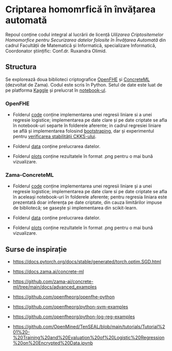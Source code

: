 # Criptarea homomrfică în învățarea automată

Repoul conține codul integral al lucrării de licență _Uilizarea Criptositemelor Homomorfice pentru Securizarea datelor folosite în Învățarea Automată_ din cadrul Facultății de Matematică și Informatică, specializare Informatică, Coordonator științific: Conf.dr. Ruxandra Olimid.


## Structura
Se explorează doua biblioteci criptografice [OpenFHE](https://github.com/openfheorg/openfhe-python) și [ConcreteML](https://github.com/zama-ai/concrete-ml) (dezvoltat de Zama). Codul este scris în Python. Setul de date este luat de pe platforma [Kaggle](https://www.kaggle.com/dsv/10892812) și prelucrat în [notebook-ul](https://github.com/dariapirvulescu18/Homomorphic-Encryption-ML/blob/master/OpenFHE/data/process_data.ipynb). 

### OpenFHE
- Folderul [code](https://github.com/dariapirvulescu18/Homomorphic-Encryption-ML/tree/master/OpenFHE/code) conține implementarea unei regresii liniare si a unei regresie logistice; implementarea pe date clare și pe date criptate se afla în notebook-uri separte în folderele aferente; in cadrul regresiei liniare se află și implementarea folosind [bootstraping](https://github.com/dariapirvulescu18/Homomorphic-Encryption-ML/blob/master/OpenFHE/code/liniar_regression/liniar_regression_bootstraping.ipynb), dar și experimentul pentru [verificarea stabilității CKKS-ului](https://github.com/dariapirvulescu18/Homomorphic-Encryption-ML/blob/master/OpenFHE/code/liniar_regression/li_r_trained_on_clear_data_pred_on_encrypted_data_5round_compare.ipynb).

- Folderul [data](https://github.com/dariapirvulescu18/Homomorphic-Encryption-ML/tree/master/OpenFHE/data) conține prelucrarea datelor.

- Folderul [plots](https://github.com/dariapirvulescu18/Homomorphic-Encryption-ML/tree/master/OpenFHE/plots) conține rezultatele în format .png pentru o mai bună vizualizare.

### Zama-ConcreteML
- Folderul [code](https://github.com/dariapirvulescu18/Homomorphic-Encryption-ML/tree/master/Zama-ConcreteML/code) conține implementarea unei regresii liniare și a unei regresie logistice; implementarea pe date clare si pe date criptate se afla în aceleași notebook-uri în folderele aferente; pentru regresia liniara este prezentată doar inferența pe date criptate, din cauza limitărilor impuse de bibliotecă; se gasește și implementarea din scikit-learn.

- Folderul [data](https://github.com/dariapirvulescu18/Homomorphic-Encryption-ML/tree/master/OpenFHE/data) conține prelucrarea datelor.

- Folderul [plots](https://github.com/dariapirvulescu18/Homomorphic-Encryption-ML/tree/master/OpenFHE/plots) conține rezultatele în format .png pentru o mai bună vizualizare.


## Surse de inspirație

- https://docs.pytorch.org/docs/stable/generated/torch.optim.SGD.html

- https://docs.zama.ai/concrete-ml

- https://github.com/zama-ai/concrete-ml/tree/main/docs/advanced_examples

- https://github.com/openfheorg/openfhe-python

- https://github.com/openfheorg/python-svm-examples

- https://github.com/openfheorg/python-log-reg-examples

- https://github.com/OpenMined/TenSEAL/blob/main/tutorials/Tutorial%201%20-%20Training%20and%20Evaluation%20of%20Logistic%20Regression%20on%20Encrypted%20Data.ipynb




